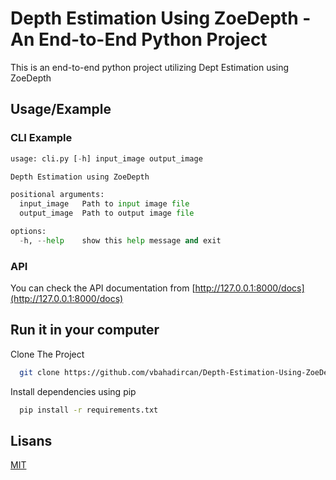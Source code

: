 
# Depth Estimation Using ZoeDepth - An End-to-End Python Project

This is an end-to-end python project utilizing Dept Estimation using ZoeDepth

## Usage/Example

### CLI Example
```python
usage: cli.py [-h] input_image output_image

Depth Estimation using ZoeDepth

positional arguments:
  input_image   Path to input image file
  output_image  Path to output image file

options:
  -h, --help    show this help message and exit
```
### API

You can check the API documentation from [http://127.0.0.1:8000/docs](http://127.0.0.1:8000/docs)

  
## Run it in your computer

Clone The Project

```bash
  git clone https://github.com/vbahadircan/Depth-Estimation-Using-ZoeDepth-EndtoEnd-Python-Project.git
```


Install dependencies using pip

```bash
  pip install -r requirements.txt
```


  
## Lisans

[MIT](https://choosealicense.com/licenses/mit/)

  